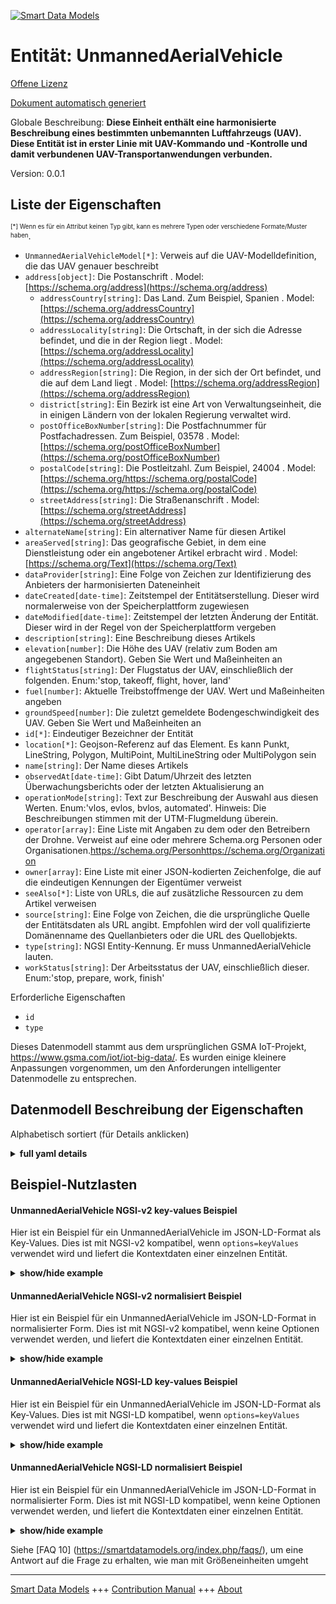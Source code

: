 <!-- 10-Header -->  
[![Smart Data Models](https://smartdatamodels.org/wp-content/uploads/2022/01/SmartDataModels_logo.png "Logo")](https://smartdatamodels.org)  
Entität: UnmannedAerialVehicle  
==============================<!-- /10-Header -->  
<!-- 15-License -->  
[Offene Lizenz](https://github.com/smart-data-models//dataModel.UnmannedAerialVehicle/blob/master/UnmannedAerialVehicle/LICENSE.md)  
[Dokument automatisch generiert](https://docs.google.com/presentation/d/e/2PACX-1vTs-Ng5dIAwkg91oTTUdt8ua7woBXhPnwavZ0FxgR8BsAI_Ek3C5q97Nd94HS8KhP-r_quD4H0fgyt3/pub?start=false&loop=false&delayms=3000#slide=id.gb715ace035_0_60)  
<!-- /15-License -->  
<!-- 20-Description -->  
Globale Beschreibung: **Diese Einheit enthält eine harmonisierte Beschreibung eines bestimmten unbemannten Luftfahrzeugs (UAV). Diese Entität ist in erster Linie mit UAV-Kommando und -Kontrolle und damit verbundenen UAV-Transportanwendungen verbunden.**  
Version: 0.0.1  
<!-- /20-Description -->  
<!-- 30-PropertiesList -->  

## Liste der Eigenschaften  

<sup><sub>[*] Wenn es für ein Attribut keinen Typ gibt, kann es mehrere Typen oder verschiedene Formate/Muster haben</sub></sup>.  
- `UnmannedAerialVehicleModel[*]`: Verweis auf die UAV-Modelldefinition, die das UAV genauer beschreibt  - `address[object]`: Die Postanschrift  . Model: [https://schema.org/address](https://schema.org/address)	- `addressCountry[string]`: Das Land. Zum Beispiel, Spanien  . Model: [https://schema.org/addressCountry](https://schema.org/addressCountry)  
	- `addressLocality[string]`: Die Ortschaft, in der sich die Adresse befindet, und die in der Region liegt  . Model: [https://schema.org/addressLocality](https://schema.org/addressLocality)  
	- `addressRegion[string]`: Die Region, in der sich der Ort befindet, und die auf dem Land liegt  . Model: [https://schema.org/addressRegion](https://schema.org/addressRegion)  
	- `district[string]`: Ein Bezirk ist eine Art von Verwaltungseinheit, die in einigen Ländern von der lokalen Regierung verwaltet wird.    
	- `postOfficeBoxNumber[string]`: Die Postfachnummer für Postfachadressen. Zum Beispiel, 03578  . Model: [https://schema.org/postOfficeBoxNumber](https://schema.org/postOfficeBoxNumber)  
	- `postalCode[string]`: Die Postleitzahl. Zum Beispiel, 24004  . Model: [https://schema.org/https://schema.org/postalCode](https://schema.org/https://schema.org/postalCode)  
	- `streetAddress[string]`: Die Straßenanschrift  . Model: [https://schema.org/streetAddress](https://schema.org/streetAddress)  
- `alternateName[string]`: Ein alternativer Name für diesen Artikel  - `areaServed[string]`: Das geografische Gebiet, in dem eine Dienstleistung oder ein angebotener Artikel erbracht wird  . Model: [https://schema.org/Text](https://schema.org/Text)- `dataProvider[string]`: Eine Folge von Zeichen zur Identifizierung des Anbieters der harmonisierten Dateneinheit  - `dateCreated[date-time]`: Zeitstempel der Entitätserstellung. Dieser wird normalerweise von der Speicherplattform zugewiesen  - `dateModified[date-time]`: Zeitstempel der letzten Änderung der Entität. Dieser wird in der Regel von der Speicherplattform vergeben  - `description[string]`: Eine Beschreibung dieses Artikels  - `elevation[number]`: Die Höhe des UAV (relativ zum Boden am angegebenen Standort). Geben Sie Wert und Maßeinheiten an  - `flightStatus[string]`: Der Flugstatus der UAV, einschließlich der folgenden. Enum:'stop, takeoff, flight, hover, land'  - `fuel[number]`: Aktuelle Treibstoffmenge der UAV. Wert und Maßeinheiten angeben  - `groundSpeed[number]`: Die zuletzt gemeldete Bodengeschwindigkeit des UAV. Geben Sie Wert und Maßeinheiten an  - `id[*]`: Eindeutiger Bezeichner der Entität  - `location[*]`: Geojson-Referenz auf das Element. Es kann Punkt, LineString, Polygon, MultiPoint, MultiLineString oder MultiPolygon sein  - `name[string]`: Der Name dieses Artikels  - `observedAt[date-time]`: Gibt Datum/Uhrzeit des letzten Überwachungsberichts oder der letzten Aktualisierung an  - `operationMode[string]`: Text zur Beschreibung der Auswahl aus diesen Werten. Enum:'vlos, evlos, bvlos, automated'. Hinweis: Die Beschreibungen stimmen mit der UTM-Flugmeldung überein.  - `operator[array]`: Eine Liste mit Angaben zu dem oder den Betreibern der Drohne. Verweist auf eine oder mehrere Schema.org Personen oder Organisationen.https://schema.org/Personhttps://schema.org/Organization  - `owner[array]`: Eine Liste mit einer JSON-kodierten Zeichenfolge, die auf die eindeutigen Kennungen der Eigentümer verweist  - `seeAlso[*]`: Liste von URLs, die auf zusätzliche Ressourcen zu dem Artikel verweisen  - `source[string]`: Eine Folge von Zeichen, die die ursprüngliche Quelle der Entitätsdaten als URL angibt. Empfohlen wird der voll qualifizierte Domänenname des Quellanbieters oder die URL des Quellobjekts.  - `type[string]`: NGSI Entity-Kennung. Er muss UnmannedAerialVehicle lauten.  - `workStatus[string]`: Der Arbeitsstatus der UAV, einschließlich dieser. Enum:'stop, prepare, work, finish'  <!-- /30-PropertiesList -->  
<!-- 35-RequiredProperties -->  
Erforderliche Eigenschaften  
- `id`  - `type`  <!-- /35-RequiredProperties -->  
<!-- 40-RequiredProperties -->  
Dieses Datenmodell stammt aus dem ursprünglichen GSMA IoT-Projekt, https://www.gsma.com/iot/iot-big-data/. Es wurden einige kleinere Anpassungen vorgenommen, um den Anforderungen intelligenter Datenmodelle zu entsprechen.  
<!-- /40-RequiredProperties -->  
<!-- 50-DataModelHeader -->  
## Datenmodell Beschreibung der Eigenschaften  
Alphabetisch sortiert (für Details anklicken)  
<!-- /50-DataModelHeader -->  
<!-- 60-ModelYaml -->  
<details><summary><strong>full yaml details</strong></summary>    
```yaml  
UnmannedAerialVehicle:    
  description: This entity contains a harmonised description of a specific Unmanned Aerial Vehicle (UAV). This entity is primarily associated with UAV command and control and related UAV transport applications.    
  properties:    
    UnmannedAerialVehicleModel:    
      anyOf:    
        - description: Identifier format of any NGSI entity    
          maxLength: 256    
          minLength: 1    
          pattern: ^[\w\-\.\{\}\$\+\*\[\]`|~^@!,:\\]+$    
          type: string    
          x-ngsi:    
            type: Property    
        - description: Identifier format of any NGSI entity    
          format: uri    
          type: string    
          x-ngsi:    
            type: Property    
      description: Reference to the UAV Model definition which describes the UAV in more detail    
      x-ngsi:    
        type: Relationship    
    address:    
      description: The mailing address    
      properties:    
        addressCountry:    
          description: 'The country. For example, Spain'    
          type: string    
          x-ngsi:    
            model: https://schema.org/addressCountry    
            type: Property    
        addressLocality:    
          description: 'The locality in which the street address is, and which is in the region'    
          type: string    
          x-ngsi:    
            model: https://schema.org/addressLocality    
            type: Property    
        addressRegion:    
          description: 'The region in which the locality is, and which is in the country'    
          type: string    
          x-ngsi:    
            model: https://schema.org/addressRegion    
            type: Property    
        district:    
          description: 'A district is a type of administrative division that, in some countries, is managed by the local government'    
          type: string    
          x-ngsi:    
            type: Property    
        postOfficeBoxNumber:    
          description: 'The post office box number for PO box addresses. For example, 03578'    
          type: string    
          x-ngsi:    
            model: https://schema.org/postOfficeBoxNumber    
            type: Property    
        postalCode:    
          description: 'The postal code. For example, 24004'    
          type: string    
          x-ngsi:    
            model: https://schema.org/https://schema.org/postalCode    
            type: Property    
        streetAddress:    
          description: The street address    
          type: string    
          x-ngsi:    
            model: https://schema.org/streetAddress    
            type: Property    
        streetNr:    
          description: Number identifying a specific property on a public street    
          type: string    
          x-ngsi:    
            type: Property    
      type: object    
      x-ngsi:    
        model: https://schema.org/address    
        type: Property    
    alternateName:    
      description: An alternative name for this item    
      type: string    
      x-ngsi:    
        type: Property    
    areaServed:    
      description: The geographic area where a service or offered item is provided    
      type: string    
      x-ngsi:    
        model: https://schema.org/Text    
        type: Property    
    dataProvider:    
      description: A sequence of characters identifying the provider of the harmonised data entity    
      type: string    
      x-ngsi:    
        type: Property    
    dateCreated:    
      description: Entity creation timestamp. This will usually be allocated by the storage platform    
      format: date-time    
      type: string    
      x-ngsi:    
        type: Property    
    dateModified:    
      description: Timestamp of the last modification of the entity. This will usually be allocated by the storage platform    
      format: date-time    
      type: string    
      x-ngsi:    
        type: Property    
    description:    
      description: A description of this item    
      type: string    
      x-ngsi:    
        type: Property    
    elevation:    
      description: The elevation of the UAV (relative to ground level at the specified location). Specify value and units of measure    
      type: number    
      x-ngsi:    
        type: Property    
    flightStatus:    
      description: 'The flight status of the UAV, including these. Enum:''stop, takeoff, flight, hover, land'''    
      enum:    
        - flight    
        - hover    
        - land    
        - stop    
        - takeoff    
      type: string    
      x-ngsi:    
        type: Property    
    fuel:    
      description: Current fuel load of the UAV. Specify value and units of measure    
      type: number    
      x-ngsi:    
        type: Property    
    groundSpeed:    
      description: The latest reported ground speed of the UAV. Specify value and units of measure    
      type: number    
      x-ngsi:    
        type: Property    
    id:    
      anyOf:    
        - description: Identifier format of any NGSI entity    
          maxLength: 256    
          minLength: 1    
          pattern: ^[\w\-\.\{\}\$\+\*\[\]`|~^@!,:\\]+$    
          type: string    
          x-ngsi:    
            type: Property    
        - description: Identifier format of any NGSI entity    
          format: uri    
          type: string    
          x-ngsi:    
            type: Property    
      description: Unique identifier of the entity    
      x-ngsi:    
        type: Property    
    location:    
      description: 'Geojson reference to the item. It can be Point, LineString, Polygon, MultiPoint, MultiLineString or MultiPolygon'    
      oneOf:    
        - description: Geojson reference to the item. Point    
          properties:    
            bbox:    
              items:    
                type: number    
              minItems: 4    
              type: array    
            coordinates:    
              items:    
                type: number    
              minItems: 2    
              type: array    
            type:    
              enum:    
                - Point    
              type: string    
          required:    
            - type    
            - coordinates    
          title: GeoJSON Point    
          type: object    
          x-ngsi:    
            type: GeoProperty    
        - description: Geojson reference to the item. LineString    
          properties:    
            bbox:    
              items:    
                type: number    
              minItems: 4    
              type: array    
            coordinates:    
              items:    
                items:    
                  type: number    
                minItems: 2    
                type: array    
              minItems: 2    
              type: array    
            type:    
              enum:    
                - LineString    
              type: string    
          required:    
            - type    
            - coordinates    
          title: GeoJSON LineString    
          type: object    
          x-ngsi:    
            type: GeoProperty    
        - description: Geojson reference to the item. Polygon    
          properties:    
            bbox:    
              items:    
                type: number    
              minItems: 4    
              type: array    
            coordinates:    
              items:    
                items:    
                  items:    
                    type: number    
                  minItems: 2    
                  type: array    
                minItems: 4    
                type: array    
              type: array    
            type:    
              enum:    
                - Polygon    
              type: string    
          required:    
            - type    
            - coordinates    
          title: GeoJSON Polygon    
          type: object    
          x-ngsi:    
            type: GeoProperty    
        - description: Geojson reference to the item. MultiPoint    
          properties:    
            bbox:    
              items:    
                type: number    
              minItems: 4    
              type: array    
            coordinates:    
              items:    
                items:    
                  type: number    
                minItems: 2    
                type: array    
              type: array    
            type:    
              enum:    
                - MultiPoint    
              type: string    
          required:    
            - type    
            - coordinates    
          title: GeoJSON MultiPoint    
          type: object    
          x-ngsi:    
            type: GeoProperty    
        - description: Geojson reference to the item. MultiLineString    
          properties:    
            bbox:    
              items:    
                type: number    
              minItems: 4    
              type: array    
            coordinates:    
              items:    
                items:    
                  items:    
                    type: number    
                  minItems: 2    
                  type: array    
                minItems: 2    
                type: array    
              type: array    
            type:    
              enum:    
                - MultiLineString    
              type: string    
          required:    
            - type    
            - coordinates    
          title: GeoJSON MultiLineString    
          type: object    
          x-ngsi:    
            type: GeoProperty    
        - description: Geojson reference to the item. MultiLineString    
          properties:    
            bbox:    
              items:    
                type: number    
              minItems: 4    
              type: array    
            coordinates:    
              items:    
                items:    
                  items:    
                    items:    
                      type: number    
                    minItems: 2    
                    type: array    
                  minItems: 4    
                  type: array    
                type: array    
              type: array    
            type:    
              enum:    
                - MultiPolygon    
              type: string    
          required:    
            - type    
            - coordinates    
          title: GeoJSON MultiPolygon    
          type: object    
          x-ngsi:    
            type: GeoProperty    
      x-ngsi:    
        type: GeoProperty    
    name:    
      description: The name of this item    
      type: string    
      x-ngsi:    
        type: Property    
    observedAt:    
      description: Indicates the date/time of the latest monitoring report or update    
      format: date-time    
      type: string    
      x-ngsi:    
        type: Property    
    operationMode:    
      description: 'Text describing the choice from these values. Enum:''vlos, evlos, bvlos, automated''. Note: descriptions align with UTM Flight message'    
      enum:    
        - vlos    
        - evlos    
        - bvlos    
        - automated    
      type: string    
      x-ngsi:    
        type: Property    
    operator:    
      description: 'A list detailing the operator or operators of the UAV. Refers to one or more Schema.org person or organization.https://schema.org/Personhttps://schema.org/Organization'    
      items:    
        anyOf:    
          - description: Identifier format of any NGSI entity    
            maxLength: 256    
            minLength: 1    
            pattern: ^[\w\-\.\{\}\$\+\*\[\]`|~^@!,:\\]+$    
            type: string    
            x-ngsi:    
              type: Property    
          - description: Identifier format of any NGSI entity    
            format: uri    
            type: string    
            x-ngsi:    
              type: Property    
      type: array    
      x-ngsi:    
        type: Relationship    
    owner:    
      description: A List containing a JSON encoded sequence of characters referencing the unique Ids of the owner(s)    
      items:    
        anyOf:    
          - description: Identifier format of any NGSI entity    
            maxLength: 256    
            minLength: 1    
            pattern: ^[\w\-\.\{\}\$\+\*\[\]`|~^@!,:\\]+$    
            type: string    
            x-ngsi:    
              type: Property    
          - description: Identifier format of any NGSI entity    
            format: uri    
            type: string    
            x-ngsi:    
              type: Property    
        description: Unique identifier of the entity    
        x-ngsi:    
          type: Property    
      type: array    
      x-ngsi:    
        type: Property    
    seeAlso:    
      description: list of uri pointing to additional resources about the item    
      oneOf:    
        - items:    
            format: uri    
            type: string    
          minItems: 1    
          type: array    
        - format: uri    
          type: string    
      x-ngsi:    
        type: Property    
    source:    
      description: 'A sequence of characters giving the original source of the entity data as a URL. Recommended to be the fully qualified domain name of the source provider, or the URL to the source object'    
      type: string    
      x-ngsi:    
        type: Property    
    type:    
      description: NGSI Entity identifier. It has to be UnmannedAerialVehicle    
      enum:    
        - UnmannedAerialVehicle    
      type: string    
      x-ngsi:    
        type: Property    
    workStatus:    
      description: 'The work status of the UAV, including these. Enum:''stop, prepare, work, finish'''    
      enum:    
        - finish    
        - prepare    
        - stop    
        - work    
      type: string    
      x-ngsi:    
        type: Property    
  required:    
    - id    
    - type    
  type: object    
  x-derived-from: ""    
  x-disclaimer: 'Redistribution and use in source and binary forms, with or without modification, are permitted  provided that the license conditions are met. Copyleft (c) 2022 Contributors to Smart Data Models Program'    
  x-license-url: https://github.com/smart-data-models/dataModel.UnmannedAerialVehicle/blob/master/UnmannedAerialVehicle/LICENSE.md    
  x-model-schema: https://smart-data-models.github.io/dataModel.UnmannedAerialVehicle/UnmannedAerialVehicle/schema.json    
  x-model-tags: GSMA    
  x-version: 0.0.1    
```  
</details>    
<!-- /60-ModelYaml -->  
<!-- 70-MiddleNotes -->  
<!-- /70-MiddleNotes -->  
<!-- 80-Examples -->  
## Beispiel-Nutzlasten  
#### UnmannedAerialVehicle NGSI-v2 key-values Beispiel  
Hier ist ein Beispiel für ein UnmannedAerialVehicle im JSON-LD-Format als Key-Values. Dies ist mit NGSI-v2 kompatibel, wenn `options=keyValues` verwendet wird und liefert die Kontextdaten einer einzelnen Entität.  
<details><summary><strong>show/hide example</strong></summary>    
```json  
{  
  "id": "urn:ngsi-ld:UAV:1fa179a6-b507-4857-ad72-eb5513ef05c6",  
  "type": "UnmannedAerialVehicle",  
  "source": "https://source.example.com",  
  "dataProvider": "https://provider.example.com",  
  "uavModel": "urn:ngsi-ld:UAVModel:23821045-33d4-46ec-b777-98f461bf4856",  
  "name": "Yellow1",  
  "owner": [  
    "urn:ngsi-ld:Person:cdfd9cb8-ae2b-47cb-a43a-b9767ffd5c84",  
    "urn:ngsi-ld:Organization:1be9cd61-ef59-421f-a326-4b6c84411ad4"  
  ],  
  "operator": [  
    "urn:ngsi-ld:Person:cdfd9cb8-ae2b-47cb-a43a-b9767ffd5c84",  
    "urn:ngsi-ld:Person:3d5f533e-5920-11e8-871b-534f1ae5f35d"  
  ],  
  "operationMode": "vlos",  
  "location": {  
    "type": "Point",  
    "coordinates": [  
      -103.9904,  
      39.7564  
    ]  
  },  
  "elevation": 1000,  
  "observedAt": "2016-08-23T10:18:16Z",  
  "flightStatus": "takeoff",  
  "workStatus": "finish",  
  "groundSpeed": 50,  
  "fuel": 50  
}  
```  
</details>  
#### UnmannedAerialVehicle NGSI-v2 normalisiert Beispiel  
Hier ist ein Beispiel für ein UnmannedAerialVehicle im JSON-LD-Format in normalisierter Form. Dies ist mit NGSI-v2 kompatibel, wenn keine Optionen verwendet werden, und liefert die Kontextdaten einer einzelnen Entität.  
<details><summary><strong>show/hide example</strong></summary>    
```json  
{  
  "id": "urn:ngsi-ld:UAV:1fa179a6-b507-4857-ad72-eb5513ef05c6",  
  "type": "UnmannedAerialVehicle",  
  "source": {  
    "type": "URL",  
    "value": "https://source.example.com"  
  },  
  "dataProvider": {  
    "type": "URL",  
    "value": "https://provider.example.com"  
  },  
  "uavModel": {  
    "type": "Relationship",  
    "value": "urn:ngsi-ld:UAVModel:23821045-33d4-46ec-b777-98f461bf4856"  
  },  
  "name": {  
    "type": "Text",  
    "value": "Yellow1"  
  },  
  "owner": {  
    "type": "Relationship",  
    "value": [  
      "urn:ngsi-ld:Person:cdfd9cb8-ae2b-47cb-a43a-b9767ffd5c84",  
      "urn:ngsi-ld:Organization:1be9cd61-ef59-421f-a326-4b6c84411ad4"  
    ]  
  },  
  "operator": {  
    "type": "Relationship",  
    "value": [  
      "urn:ngsi-ld:Person:cdfd9cb8-ae2b-47cb-a43a-b9767ffd5c84",  
      "urn:ngsi-ld:Person:3d5f533e-5920-11e8-871b-534f1ae5f35d"  
    ]  
  },  
  "operationMode": {  
    "type": "Text",  
    "value": "vlos"  
  },  
  "location": {  
    "type": "geo:json",  
    "value": {  
      "type": "Point",  
      "coordinates": [  
        -103.9904,  
        39.7564  
      ]  
    }  
  },  
  "elevation": {  
    "type": "Number",  
    "value": 1000  
  },  
  "observedAt": {  
    "type": "DateTime",  
    "value": "2016-08-23T10:18:16Z"  
  },  
  "flightStatus": {  
    "type": "Text",  
    "value": "takeoff"  
  },  
  "workStatus": {  
    "type": "Text",  
    "value": "finish"  
  },  
  "groundSpeed": {  
    "type": "Number",  
    "value": 50  
  },  
  "fuel": {  
    "type": "Number",  
    "value": 50  
  }  
}  
```  
</details>  
#### UnmannedAerialVehicle NGSI-LD key-values Beispiel  
Hier ist ein Beispiel für ein UnmannedAerialVehicle im JSON-LD-Format als Key-Values. Dies ist mit NGSI-LD kompatibel, wenn `options=keyValues` verwendet wird und liefert die Kontextdaten einer einzelnen Entität.  
<details><summary><strong>show/hide example</strong></summary>    
```json  
{  
    "@context": [  
        "https://smart-data-models.github.io/dataModel.UnmannedAerialVehicle/context.json",  
        "https://raw.githubusercontent.com/smart-data-models/dataModel.UnmannedAerialVehicle/master/context.jsonld"  
    ],  
    "id": "urn:ngsi-ld:UAV:1fa179a6-b507-4857-ad72-eb5513ef05c6",  
    "type": "UnmannedAerialVehicle",  
    "source": "https://source.example.com",  
    "dataProvider": "https://provider.example.com",  
    "uavModel": "urn:ngsi-ld:UAVModel:23821045-33d4-46ec-b777-98f461bf4856",  
    "name": "Yellow1",  
    "owner": [  
        "urn:ngsi-ld:Person:cdfd9cb8-ae2b-47cb-a43a-b9767ffd5c84",  
        "urn:ngsi-ld:Organization:1be9cd61-ef59-421f-a326-4b6c84411ad4"  
    ],  
    "operator": [  
        "urn:ngsi-ld:Person:cdfd9cb8-ae2b-47cb-a43a-b9767ffd5c84",  
        "urn:ngsi-ld:Person:3d5f533e-5920-11e8-871b-534f1ae5f35d"  
    ],  
    "operationMode": "vlos",  
    "location": {  
        "type": "Point",  
        "coordinates": [  
            -103.9904,  
            39.7564  
        ]  
    },  
    "elevation": 1000,  
    "observedAt": "2016-08-23T10:18:16Z",  
    "flightStatus": "takeoff",  
    "workStatus": "finish",  
    "groundSpeed": 50,  
    "fuel": 50  
}  
```  
</details>  
#### UnmannedAerialVehicle NGSI-LD normalisiert Beispiel  
Hier ist ein Beispiel für ein UnmannedAerialVehicle im JSON-LD-Format in normalisierter Form. Dies ist mit NGSI-LD kompatibel, wenn keine Optionen verwendet werden, und liefert die Kontextdaten einer einzelnen Entität.  
<details><summary><strong>show/hide example</strong></summary>    
```json  
{  
    "@context": [  
        "https://smart-data-models.github.io/dataModel.UnmannedAerialVehicle/context.json",  
        "https://raw.githubusercontent.com/smart-data-models/dataModel.UnmannedAerialVehicle/master/context.jsonld"  
    ],  
    "id": "urn:ngsi-ld:UAV:1fa179a6-b507-4857-ad72-eb5513ef05c6",  
    "type": "UnmannedAerialVehicle",  
    "source": {  
        "type": "Property",  
        "value": "https://source.example.com"  
    },  
    "dataProvider": {  
        "type": "Property",  
        "value": "https://provider.example.com"  
    },  
    "uavModel": {  
        "type": "Relationship",  
        "object": "urn:ngsi-ld:UAVModel:23821045-33d4-46ec-b777-98f461bf4856"  
    },  
    "name": {  
        "type": "Property",  
        "value": "Yellow1"  
    },  
    "owner": {  
        "type": "Property",  
        "object": [  
            "urn:ngsi-ld:Person:cdfd9cb8-ae2b-47cb-a43a-b9767ffd5c84",  
            "urn:ngsi-ld:Organization:1be9cd61-ef59-421f-a326-4b6c84411ad4"  
        ]  
    },  
    "operator": {  
        "type": "Relationship",  
        "object": [  
            "urn:ngsi-ld:Person:cdfd9cb8-ae2b-47cb-a43a-b9767ffd5c84",  
            "urn:ngsi-ld:Person:3d5f533e-5920-11e8-871b-534f1ae5f35d"  
        ]  
    },  
    "operationMode": {  
        "type": "Property",  
        "value": "vlos"  
    },  
    "location": {  
        "type": "GeoProperty",  
        "value": {  
            "type": "Point",  
            "coordinates": [  
                -103.9904,  
                39.7564  
            ]  
        }  
    },  
    "elevation": {  
        "type": "Property",  
        "value": 1000,  
        "unitCode": "MTR"  
    },  
    "observedAt": {  
        "type": "Property",  
        "value": {  
            "@type": "DateTime",  
            "@value": "2016-08-23T10:18:16Z"  
        }  
    },  
    "flightStatus": {  
        "type": "Property",  
        "value": "takeoff"  
    },  
    "workStatus": {  
        "type": "Property",  
        "value": "finish"  
    },  
    "groundSpeed": {  
        "type": "Property",  
        "value": 50,  
        "unitText": "MTS"  
    },  
    "fuel": {  
        "type": "Property",  
        "value": 50,  
        "unitCode": "GLI"  
    }  
}  
```  
</details><!-- /80-Examples -->  
<!-- 90-FooterNotes -->  
<!-- /90-FooterNotes -->  
<!-- 95-Units -->  
Siehe [FAQ 10] (https://smartdatamodels.org/index.php/faqs/), um eine Antwort auf die Frage zu erhalten, wie man mit Größeneinheiten umgeht  
<!-- /95-Units -->  
<!-- 97-LastFooter -->  
---  
[Smart Data Models](https://smartdatamodels.org) +++ [Contribution Manual](https://bit.ly/contribution_manual) +++ [About](https://bit.ly/Introduction_SDM)<!-- /97-LastFooter -->  

